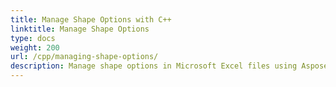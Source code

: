 ```yaml
---  
title: Manage Shape Options with C++  
linktitle: Manage Shape Options  
type: docs  
weight: 200  
url: /cpp/managing-shape-options/  
description: Manage shape options in Microsoft Excel files using Aspose.Cells with C++.  
---  
```

